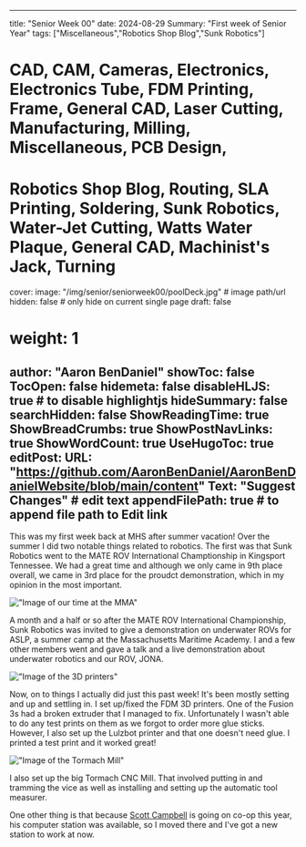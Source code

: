 
---
title: "Senior Week 00"
date: 2024-08-29
Summary: "First week of Senior Year"
tags: ["Miscellaneous","Robotics Shop Blog","Sunk Robotics"]
# CAD, CAM, Cameras, Electronics, Electronics Tube, FDM Printing, Frame, General CAD, Laser Cutting, Manufacturing, Milling, Miscellaneous, PCB Design,
# Robotics Shop Blog, Routing, SLA Printing, Soldering, Sunk Robotics, Water-Jet Cutting, Watts Water Plaque, General CAD, Machinist's Jack, Turning
cover:
    image: "/img/senior/seniorweek00/poolDeck.jpg" # image path/url
    hidden: false # only hide on current single page
draft: false

# weight: 1
author: "Aaron BenDaniel"
showToc: false
TocOpen: false
hidemeta: false
disableHLJS: true # to disable highlightjs
hideSummary: false
searchHidden: false
ShowReadingTime: true
ShowBreadCrumbs: true
ShowPostNavLinks: true
ShowWordCount: true
UseHugoToc: true
editPost:
    URL: "https://github.com/AaronBenDaniel/AaronBenDanielWebsite/blob/main/content"
    Text: "Suggest Changes" # edit text
    appendFilePath: true # to append file path to Edit link
---

This was my first week back at MHS after summer vacation! Over the summer I did two notable things related to robotics. The first was that Sunk Robotics went to the MATE ROV International Champtionship in Kingsport Tennessee. We had a great time and although we only came in 9th place overall, we came in 3rd place for the proudct demonstration, which in my opinion in the most important.

!["Image of our time at the MMA"](/img/senior/seniorweek00/aslp.jpg)

A month and a half or so after the MATE ROV International Championship, Sunk Robotics was invited to give a demonstration on underwater ROVs for ASLP, a summer camp at the Massachusetts Maritime Academy. I and a few other members went and gave a talk and a live demonstration about underwater robotics and our ROV, JONA.

!["Image of the 3D printers"](/img/senior/seniorweek00/printers.jpg)

Now, on to things I actually did just this past week! It's been mostly setting and up and settling in. I set up/fixed the FDM 3D printers. One of the Fusion 3s had a broken extruder that I managed to fix. Unfortunately I wasn't able to do any test prints on them as we forgot to order more glue sticks. However, I also set up the Lulzbot printer and that one doesn't need glue. I printed a test print and it worked great!

!["Image of the Tormach Mill"](/img/senior/seniorweek00/mill.jpg)

I also set up the big Tormach CNC Mill. That involved putting in and tramming the vice as well as installing and setting up the automatic tool measurer.

One other thing is that because [Scott Campbell](https://josephscottcampbell.com/) is going on co-op this year, his computer station was available, so I moved there and I've got a new station to work at now.
